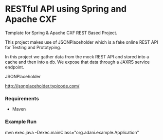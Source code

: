 # RESTful API using Spring and Apache CXF

Template for Spring & Apache CXF REST Based Project. 

This project makes use of JSONPlaceholder which is a fake online REST API for Testing and Prototyping.

In this project we gather data from the mock REST API and stored into a cache
and then into a db. We expose that data through a JAXRS service endpoint.

JSONPlaceholder

http://jsonplaceholder.typicode.com/

### Requirements

 - Maven

### Example Run
 
  mvn exec:java -Dexec.mainClass="org.adani.example.Application"